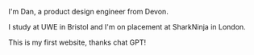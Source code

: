 I'm Dan, a product design 
engineer from Devon.

I study at UWE in Bristol and I'm on placement at SharkNinja in London.

This is my first website, thanks chat GPT!
<!---
DanGavinDesign/DanGavinDesign is a ✨ special ✨ repository because its `README.md` (this file) appears on your GitHub profile.
You can click the Preview link to take a look at your changes.
--->
